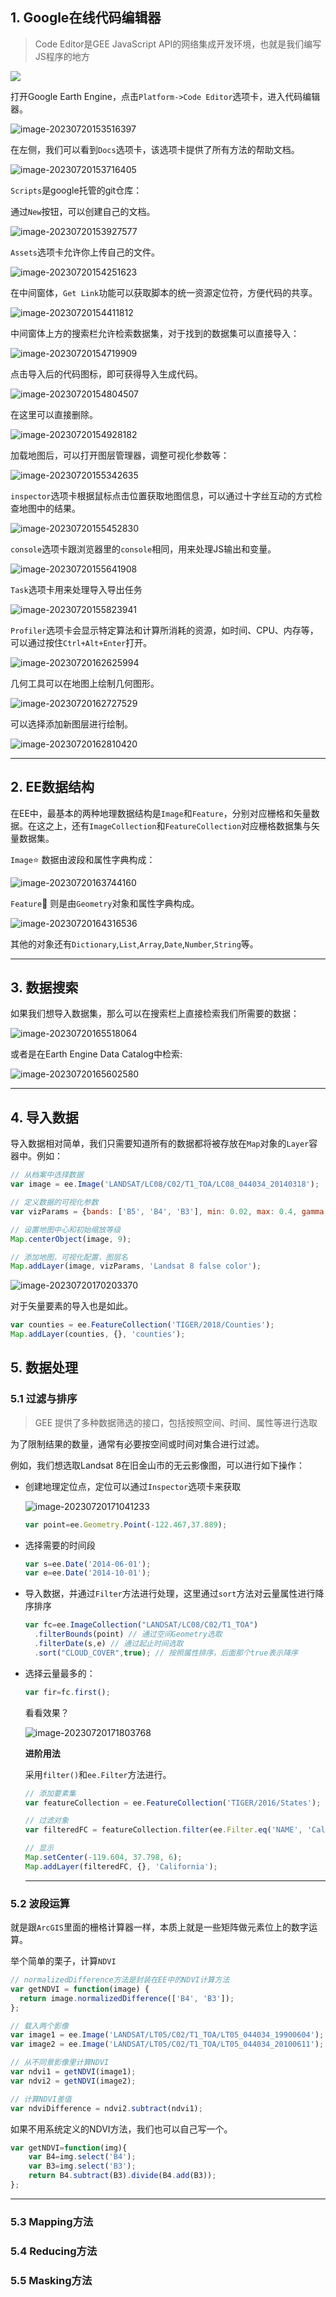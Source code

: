 ## 1. Google在线代码编辑器

> Code Editor是GEE JavaScript API的网络集成开发环境，也就是我们编写JS程序的地方

![](Js_QS/image-20230720153301871.png)

打开Google Earth Engine，点击`Platform->Code Editor`选项卡，进入代码编辑器。



![image-20230720153516397](./Js_QS/image-20230720153516397.png)

在左侧，我们可以看到`Docs`选项卡，该选项卡提供了所有方法的帮助文档。

![image-20230720153716405](./Js_QS/image-20230720153716405.png)

`Scripts`是google托管的git仓库：

通过`New`按钮，可以创建自己的文档。

![image-20230720153927577](Js_QS/image-20230720153927577.png)

`Assets`选项卡允许你上传自己的文件。

![image-20230720154251623](Js_QS/image-20230720154251623.png)

在中间窗体，`Get Link`功能可以获取脚本的统一资源定位符，方便代码的共享。

![image-20230720154411812](Js_QS/image-20230720154411812.png)

中间窗体上方的搜索栏允许检索数据集，对于找到的数据集可以直接导入：

![image-20230720154719909](Js_QS/image-20230720154719909.png)

点击导入后的代码图标，即可获得导入生成代码。

![image-20230720154804507](Js_QS/image-20230720154804507.png)

在这里可以直接删除。

![image-20230720154928182](Js_QS/image-20230720154928182.png)

加载地图后，可以打开图层管理器，调整可视化参数等：

![image-20230720155342635](Js_QS/image-20230720155342635.png)

`inspector`选项卡根据鼠标点击位置获取地图信息，可以通过十字丝互动的方式检查地图中的结果。

![image-20230720155452830](Js_QS/image-20230720155452830.png)

`console`选项卡跟浏览器里的`console`相同，用来处理JS输出和变量。

![image-20230720155641908](Js_QS/image-20230720155641908.png)

`Task`选项卡用来处理导入导出任务

![image-20230720155823941](Js_QS/image-20230720155823941.png)

`Profiler`选项卡会显示特定算法和计算所消耗的资源，如时间、CPU、内存等，可以通过按住`Ctrl+Alt+Enter`打开。

![image-20230720162625994](Js_QS/image-20230720162625994.png)

几何工具可以在地图上绘制几何图形。

![image-20230720162727529](Js_QS/image-20230720162727529.png)

可以选择添加新图层进行绘制。

![image-20230720162810420](Js_QS/image-20230720162810420.png)

---

## 2. EE数据结构

在EE中，最基本的两种地理数据结构是`Image`和`Feature`，分别对应栅格和矢量数据。在这之上，还有`ImageCollection`和`FeatureCollection`对应栅格数据集与矢量数据集。

`Image`:star: 数据由波段和属性字典构成：

![image-20230720163744160](Js_QS/image-20230720163744160.png)

`Feature`:star2: 则是由`Geometry`对象和属性字典构成。

![image-20230720164316536](Js_QS/image-20230720164316536.png)

其他的对象还有`Dictionary`,`List`,`Array`,`Date`,`Number`,`String`等。

---

## 3. 数据搜索

如果我们想导入数据集，那么可以在搜索栏上直接检索我们所需要的数据：

![image-20230720165518064](Js_QS/image-20230720165518064.png)

或者是在Earth Engine Data Catalog中检索:

![image-20230720165602580](Js_QS/image-20230720165602580.png)

---

## 4. 导入数据

导入数据相对简单，我们只需要知道所有的数据都将被存放在`Map`对象的`Layer`容器中。例如：

```js
// 从档案中选择数据
var image = ee.Image('LANDSAT/LC08/C02/T1_TOA/LC08_044034_20140318');

// 定义数据的可视化参数
var vizParams = {bands: ['B5', 'B4', 'B3'], min: 0.02, max: 0.4, gamma: 1.3};

// 设置地图中心和初始缩放等级
Map.centerObject(image, 9);

// 添加地图，可视化配置，图层名
Map.addLayer(image, vizParams, 'Landsat 8 false color');
```

![image-20230720170203370](Js_QS/image-20230720170203370.png)

对于矢量要素的导入也是如此。

```js
var counties = ee.FeatureCollection('TIGER/2018/Counties');
Map.addLayer(counties, {}, 'counties');
```

## 5. 数据处理

### 5.1 过滤与排序

> GEE 提供了多种数据筛选的接口，包括按照空间、时间、属性等进行选取

为了限制结果的数量，通常有必要按空间或时间对集合进行过滤。

例如，我们想选取Landsat 8在旧金山市的无云影像图，可以进行如下操作：

+ 创建地理定位点，定位可以通过`Inspector`选项卡来获取

  ![image-20230720171041233](Js_QS/image-20230720171041233.png)

  ```js
  var point=ee.Geometry.Point(-122.467,37.889);
  ```

+ 选择需要的时间段

  ```js
  var s=ee.Date('2014-06-01');
  var e=ee.Date('2014-10-01');
  ```

+ 导入数据，并通过`Filter`方法进行处理，这里通过`sort`方法对云量属性进行降序排序

  ```js
  var fc=ee.ImageCollection("LANDSAT/LC08/C02/T1_TOA")
  	.filterBounds(point) // 通过空间Geometry选取
  	.filterDate(s,e) // 通过起止时间选取
  	.sort("CLOUD_COVER",true); // 按照属性排序，后面那个true表示降序
  ```

+ 选择云量最多的：

  ```js
  var fir=fc.first();
  ```

  看看效果？

  ![image-20230720171803768](Js_QS/image-20230720171803768.png)

  **进阶用法**

  采用`filter()`和`ee.Filter`方法进行。

  ```js
  // 添加要素集
  var featureCollection = ee.FeatureCollection('TIGER/2016/States');
  
  // 过滤对象
  var filteredFC = featureCollection.filter(ee.Filter.eq('NAME', 'California'));
  
  // 显示
  Map.setCenter(-119.604, 37.798, 6);
  Map.addLayer(filteredFC, {}, 'California');
  ```

  ---

### 5.2 波段运算

就是跟`ArcGIS`里面的栅格计算器一样，本质上就是一些矩阵做元素位上的数字运算。

举个简单的栗子，计算`NDVI`

```js
// normalizedDifference方法是封装在EE中的NDVI计算方法
var getNDVI = function(image) {
  return image.normalizedDifference(['B4', 'B3']);
};

// 载入两个影像
var image1 = ee.Image('LANDSAT/LT05/C02/T1_TOA/LT05_044034_19900604');
var image2 = ee.Image('LANDSAT/LT05/C02/T1_TOA/LT05_044034_20100611');

// 从不同景影像里计算NDVI
var ndvi1 = getNDVI(image1);
var ndvi2 = getNDVI(image2);

// 计算NDVI差值
var ndviDifference = ndvi2.subtract(ndvi1);
```

如果不用系统定义的NDVI方法，我们也可以自己写一个。

```js
var getNDVI=function(img){
    var B4=img.select('B4');
    var B3=img.select('B3');
    return B4.subtract(B3).divide(B4.add(B3));
};
```

---

### 5.3 Mapping方法



### 5.4 Reducing方法

### 5.5 Masking方法



